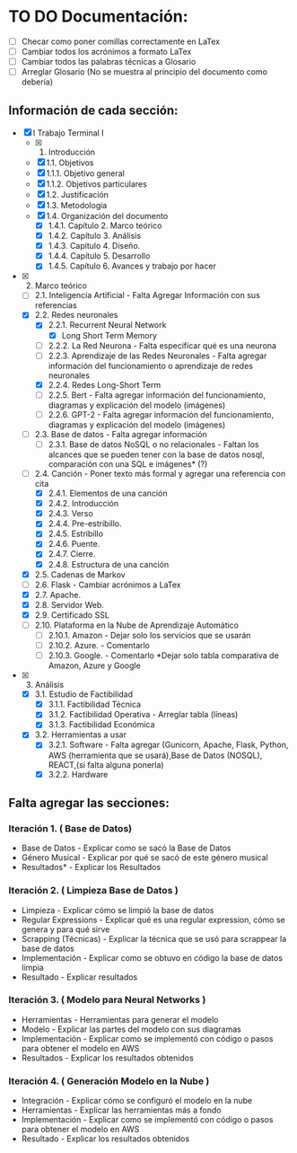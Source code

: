 # TO DO Documentación:

- [ ] Checar como poner comillas correctamente en LaTex
- [ ] Cambiar todos los acrónimos a formato LaTex
- [ ] Cambiar todos las palabras técnicas a Glosario
- [ ] Arreglar Glosario (No se muestra al principio del documento como debería)

## Información de cada sección:

- [X] I Trabajo Terminal I
	- [X] 1. Introducción 
	- [X] 1.1. Objetivos 
	- [X] 1.1.1. Objetivo general 
	- [X] 1.1.2. Objetivos particulares 
	- [X] 1.2. Justificación 
	- [X] 1.3. Metodología 
	- [X] 1.4. Organización del documento 
		- [X] 1.4.1. Capítulo 2. Marco teórico
		- [X] 1.4.2. Capítulo 3. Análisis
		- [X] 1.4.3. Capítulo 4. Diseño.
		- [X] 1.4.4. Capítulo 5. Desarrollo
		- [X] 1.4.5. Capítulo 6. Avances y trabajo por hacer
- [X] 2. Marco teórico
	- [ ] 2.1. Inteligencia Artificial - Falta Agregar Información con sus referencias
	- [X] 2.2. Redes neuronales 
		- [X] 2.2.1. Recurrent Neural Network 
			- [X] Long Short Term Memory 
		- [ ] 2.2.2. La Red Neurona - Falta especificar qué es una neurona
		- [ ] 2.2.3. Aprendizaje de las Redes Neuronales - Falta agregar información del funcionamiento o aprendizaje de redes neuronales
		- [X] 2.2.4. Redes Long-Short Term 
		- [ ] 2.2.5. Bert - Falta agregar información del funcionamiento, diagramas y explicación del modelo (imágenes)
		- [ ] 2.2.6. GPT-2 - Falta agregar información del funcionamiento, diagramas y explicación del modelo (imágenes)
	- [ ] 2.3. Base de datos - Falta agregar información
		- [ ] 2.3.1. Base de datos NoSQL o no relacionales - Faltan los alcances que se pueden tener con la base de datos nosql, comparación con una SQL e imágenes* (?)
	- [ ] 2.4. Canción - Poner texto más formal y agregar una referencia con cita
		- [X] 2.4.1. Elementos de una canción 
		- [X] 2.4.2. Introducción 
		- [X] 2.4.3. Verso 
		- [X] 2.4.4. Pre-estribillo. 
		- [X] 2.4.5. Estribillo 
		- [X] 2.4.6. Puente.  
		- [X] 2.4.7. Cierre. 
		- [X] 2.4.8. Estructura de una canción 
	- [X] 2.5. Cadenas de Markov 
	- [ ] 2.6. Flask - Cambiar acrónimos a LaTex
	- [X] 2.7. Apache. 
	- [X] 2.8. Servidor Web. 
	- [X] 2.9. Certificado SSL 
	- [ ] 2.10. Plataforma en la Nube de Aprendizaje Automático
		- [ ] 2.10.1. Amazon - Dejar solo los servicios que se usarán
		- [ ] 2.10.2. Azure. - Comentarlo
		- [ ] 2.10.3. Google. - Comentarlo
		*Dejar solo tabla comparativa de Amazon, Azure y Google

- [X] 3. Análisis 
	- [X] 3.1. Estudio de Factibilidad 
		- [X] 3.1.1. Factibilidad Técnica 
		- [X] 3.1.2. Factibilidad Operativa - Arreglar tabla (líneas)
		- [X] 3.1.3. Factibilidad Económica 
	- [X] 3.2. Herramientas a usar  
		- [X] 3.2.1. Software - Falta agregar (Gunicorn, Apache, Flask, Python, AWS (herramienta que se usará),Base de Datos (NOSQL), REACT,(si falta alguna ponerla)
		- [X] 3.2.2. Hardware 

## Falta agregar las secciones:
### Iteración 1. ( Base de Datos)
- Base de Datos - Explicar como se sacó la Base de Datos
- Género Musical - Explicar por qué se sacó de este género musical
- Resultados* - Explicar los Resultados

### Iteración 2. ( Limpieza Base de Datos ) 
- Limpieza - Explicar cómo se limpió la base de datos
- Regular Expressions - Explicar qué es una regular expression, cómo se genera y para qué sirve
- Scrapping (Técnicas) - Explicar la técnica que se usó para scrappear la base de datos
- Implementación - Explicar como se obtuvo en código la base de datos limpia
- Resultado - Explicar resultados

### Iteración 3. ( Modelo para Neural Networks )
- Herramientas - Herramientas para generar el modelo
- Modelo - Explicar las partes del modelo con sus diagramas
- Implementación - Explicar como se implementó con código o pasos para obtener el modelo en AWS
- Resultados - Explicar los resultados obtenidos

### Iteración 4. ( Generación Modelo en la Nube )
- Integración - Explicar cómo se configuró el modelo en la nube 
- Herramientas - Explicar las herramientas más a fondo
- Implementación - Explicar como se implementó con código o pasos para obtener el modelo en AWS
- Resultado - Explicar los resultados obtenidos
